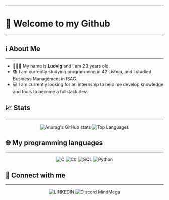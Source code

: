_____________________________________________________________________________________________________________________________________________________________________________________________________________________________________________________________________________
# 👋 **Welcome to my Github**
_____________________________________________________________________________________________________________________________________________________________________________________________________________________________________________________________________________
## ℹ️ About Me
_____________________________________________________________________________________________________________________________________________________________________________________________________________________________________________________________________________

* 👨🏼‍💻 My name is **Ludvig** and I am 23 years old.
* 📚 I am currently studying programming in 42 Lisboa, and I studied Business Management in ISAG.
* 💻 I am currently looking for an internship to help me develop knowledge and tools to become a fullstack dev.

## 📈 Stats
_____________________________________________________________________________________________________________________________________________________________________________________________________________________________________________________________________________
<p align="center">
  <img src="https://github-readme-stats.vercel.app/api?username=MrRieff&show_icons=true&hide=contribs&theme=tokyonight&cache_seconds=1800&count_private=true" alt="Anurag's GitHub stats" />
  <img src="https://github-readme-stats.vercel.app/api/top-langs/?username=MrRieff&theme=tokyonight&cache_seconds=1800&layout=compact" alt="Top Languages" />
</p>

## 🌐 My programming languages
_____________________________________________________________________________________________________________________________________________________________________________________________________________________________________________________________________________
 <p align="center">
   <img src="https://img.shields.io/badge/C-00599C?style=for-the-badge&logo=c&logoColor=white" alt="C" />
   <img src="https://img.shields.io/badge/C%23-239120?style=for-the-badge&logo=c-sharp&logoColor=white" alt="C#" />
   <img src="https://img.shields.io/badge/SQL-003B57?style=for-the-badge&logo=postgresql&logoColor=white" alt="SQL" />
   <img src="https://img.shields.io/badge/Python-3776AB?style=for-the-badge&logo=python&logoColor=white" alt="Python" />
 </p>

## 📱 Connect with me
_____________________________________________________________________________________________________________________________________________________________________________________________________________________________________________________________________________
<p align="center">
  <img src="https://img.shields.io/badge/LinkedIn-0077B5?style=flat-square&logo=linkedin&logoColor=white)](https://www.linkedin.com/in/ludvig-johannes-smith-rieff-9a8819242/)" alt="LINKEDIN" />
  <img src="https://img.shields.io/badge/Discord-5865F2?style=flat-square&logo=discord&logoColor=white)" alt="Discord" /> 
  MindMega
</p>
